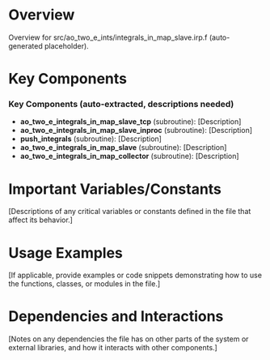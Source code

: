 # Overview

Overview for src/ao_two_e_ints/integrals_in_map_slave.irp.f (auto-generated placeholder).

# Key Components

### Key Components (auto-extracted, descriptions needed)
- **ao_two_e_integrals_in_map_slave_tcp** (subroutine): [Description]
- **ao_two_e_integrals_in_map_slave_inproc** (subroutine): [Description]
- **push_integrals** (subroutine): [Description]
- **ao_two_e_integrals_in_map_slave** (subroutine): [Description]
- **ao_two_e_integrals_in_map_collector** (subroutine): [Description]

# Important Variables/Constants

[Descriptions of any critical variables or constants defined in the file that affect its behavior.]

# Usage Examples

[If applicable, provide examples or code snippets demonstrating how to use the functions, classes, or modules in the file.]

# Dependencies and Interactions

[Notes on any dependencies the file has on other parts of the system or external libraries, and how it interacts with other components.]

